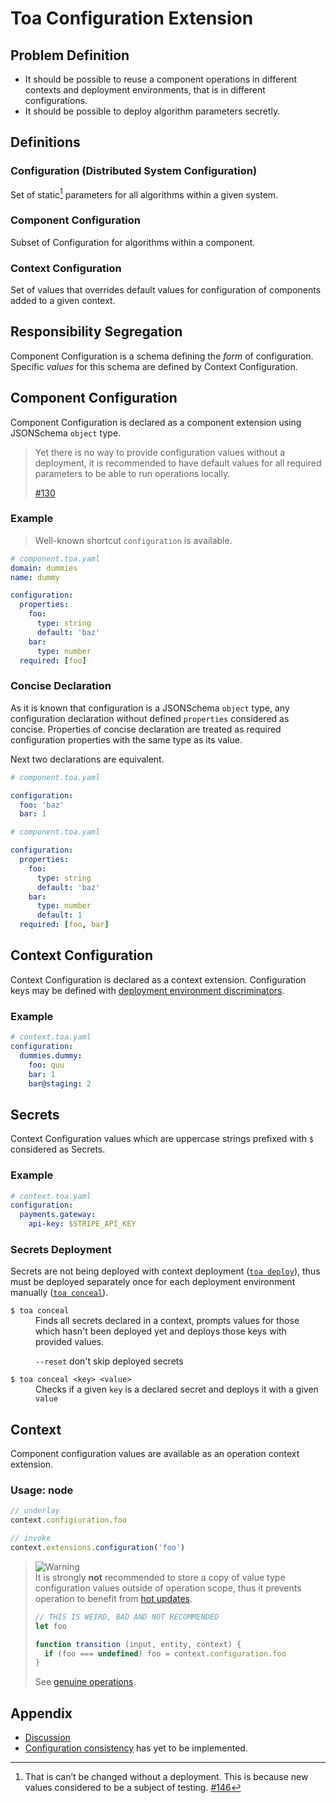# Toa Configuration Extension

## Problem Definition

- It should be possible to reuse a component operations in different contexts and deployment environments, that is in
  different configurations.
- It should be possible to deploy algorithm parameters secretly.

## Definitions

### Configuration (Distributed System Configuration)

Set of static[^1] parameters for all algorithms within a given system.

### Component Configuration

Subset of Configuration for algorithms within a component.

### Context Configuration

Set of values that overrides default values for configuration of components added to a given context.

## Responsibility Segregation

Component Configuration is a schema defining the *form* of configuration. Specific *values* for this schema are
defined by Context Configuration.

## Component Configuration

Component Configuration is declared as a component extension using JSONSchema `object` type.

> Yet there is no way to provide configuration values without a deployment, it is recommended to have default values
> for all required parameters to be able to run operations locally.
>
> [#130](https://github.com/toa-io/toa/issues/130)

### Example

> Well-known shortcut `configuration` is available.

```yaml
# component.toa.yaml
domain: dummies
name: dummy

configuration:
  properties:
    foo:
      type: string
      default: 'baz'
    bar:
      type: number
  required: [foo]
```

### Concise Declaration

As it is known that configuration is a JSONSchema `object` type, any configuration declaration without
defined `properties` considered as concise. Properties of concise declaration are treated as required configuration
properties with the same type as its value.

Next two declarations are equivalent.

```yaml
# component.toa.yaml

configuration:
  foo: 'baz'
  bar: 1
```

```yaml
# component.toa.yaml

configuration:
  properties:
    foo:
      type: string
      default: 'baz'
    bar:
      type: number
      default: 1
  required: [foo, bar]
```

## Context Configuration

Context Configuration is declared as a context extension. Configuration keys may
be defined with [deployment environment discriminators](#).

### Example

```yaml
# context.toa.yaml
configuration:
  dummies.dummy:
    foo: quu
    bar: 1
    bar@staging: 2
```

## Secrets

Context Configuration values which are uppercase strings prefixed with `$` considered as Secrets.

### Example

```yaml
# context.toa.yaml
configuration:
  payments.gateway:
    api-key: $STRIPE_API_KEY
```

### Secrets Deployment

Secrets are not being deployed with context deployment ([`toa deploy`](#)), thus must be deployed separately once for
each deployment environment manually ([`toa conceal`](#)).

<dl>

<dt><code>$ toa conceal</code></dt>
<dd>Finds all secrets declared in a context, prompts values for those which hasn't been deployed yet and 
deploys those keys with provided values.

<code>--reset</code> don't skip deployed secrets</dd>

<dt><code>$ toa conceal &lt;key&gt; &lt;value&gt;</code></dt>
<dd>Checks if a given <code>key</code> is a declared secret and deploys it with a given <code>value</code></dd>

</dl>

## Context

Component configuration values are available as an operation context extension.

### Usage: node

```javascript
// underlay
context.configiuration.foo

// invoke
context.extensions.configuration('foo')
```

> ![Warning](https://img.shields.io/badge/Warning-yellow)<br/>
> It is strongly **not** recommended to store a copy of value type configuration values outside of operation scope, thus
> it prevents operation to benefit from [hot updates](#).
>
> ```javascript
> // THIS IS WEIRD, BAD AND NOT RECOMMENDED
> let foo
> 
> function transition (input, entity, context) {
>   if (foo === undefined) foo = context.configuration.foo
> }
> ```
> See [genuine operations](#).

## Appendix

- [Discussion](./docs/discussion.md)
- [Configuration consistency](./docs/consistency.md) has yet to be implemented.

[^1]: That is can’t be changed without a deployment. This is because new values considered to be a subject of
testing. [#146](https://github.com/toa-io/toa/issues/146)
